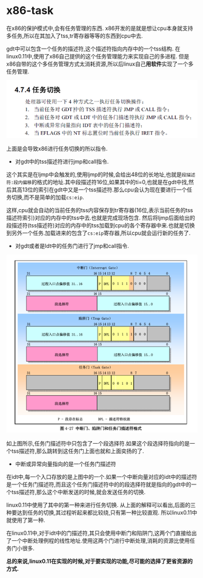 # x86-task

在x86的保护模式中,会有任务管理的东西. x86开发的是就是想让cpu本身就支持多任务,所以在其加入了tss,tr寄存器等等的东西到cpu中去.

gdt中可以包含一个任务的描述符,这个描述符指向内存中的一个tss结构. 在linux0.11中,使用了x86自己提供的这个任务管理能力来实现自己的多进程. 但是x86自带的这个多任务管理方式太消耗资源,所以后linux自己**用软件**实现了一个多任务管理.

![](任务切换的4中方法.png)

上面是会导致x86进行任务切换的所以指令.

* 对gdt中的tss描述符进行jmp和call指令.

这个其实是在ljmp中会触发的,使用ljmp的时候,会给出48位的长地址,也就是`段描述符:段内偏移`的格式的地址.其中段描述符16位,如果其中的ti=0,也就是在gdt中找,然后其高13位的索引在gdt中又是一个tss描述符.那么cpu会认为现在要进行一个任务切换,而不是简单的加载`cs:eip`.

这样,cpu就会自动的当前任务的tss内容保存到tr寄存器(16位,表示当前任务的tss描述符索引)对应的内存中的tss中去.也就是完成现场包含.
然后将ljmp后面给出的段描述符(tss描述符)对应的内存中的tss加载到cpu的各个寄存器中来.也就是切换到另外一个任务.加载进来的包含了`cs:eip`寄存器,所以cpu就会运行新的任务了.

* 对gdt或者是ldt中的任务门进行了jmp和call指令.

![](中断门,陷阱门,任务门描述符.png)

如上图所示,任务门描述符中只包含了一个段选择符.如果这个段选择符指向的是一个tss描述符,那么跳转到这任务门上面也就和上面奕扬的了.

* 中断或异常向量指向的是一个任务门描述符

在idt中,每一个入口存放的是上图中的一个.如果一个中断向量对应的idt中的描述符是一个任务门描述符,而且这个任务门描述符中的的段选择符就是指向的gdt中的一个tss描述符,那么这个中断发送的时候,就会发送任务的切换.

linux0.11中使用了其中的第一种来进行任务切换.
从上面的解释可以看出,后面的三种要达到任务的切换,其过程听起来都比较绕,只有第一种比较直观. 所以linux0.11中就使用了第一种.

在linux0.11中,对于idt中的门描述符,其只会使用中断门和陷阱门,这两个门直接给出了一个中断处理例程的线性地址.使用这两个门进行中断处理,消耗的资源比使用任务门小很多.


**总的来说,linux0.11在实现的时候,对于要实现的功能,尽可能的选择了更省资源的方式.**
